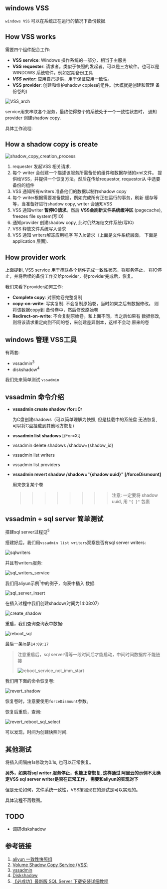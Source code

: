 ## windows VSS

`windows VSS` 可以在系统正在运行的情况下备份数据.

## How VSS works

需要四个组件配合工作:

* **VSS service**: Windows 操作系统的一部分，相当于主服务
* **VSS requester**: 请求者。类似于快照的发起者。可以是三方软件。也可以是
  WINDOWS 系统软件，例如定期备份工具
* **_VSS writer_**: 应用自己提供，用于保证应用一致性。
* **VSS provider**: 创建和维护shadow copies的组件。(大概就是创建和管理
  备份卷的)

![VSS_arch](pic/VSS_arch.png)

service用来串联各个服务，最终使得整个的系统处于一个一致性状态时，
通知provider 创建shadow copy.

具体工作流程:

## How a shadow copy is create

![shadow_copy_creation_process](pic/shadow_copy_creation_process.png)

1. requester 发起VSS 相关请求.
2. 每个 writer 会创建一个描述该服务所需备份的组件和数据存储的xml文件。
   提供给VSS，并提供一个恢复方法。然后在传给requestor, requestor从
   中选要备份的组件
3. VSS 通知所有writers 准备他们的数据以制作shadow copy
4. 每个 writer根据需要准备数据，例如完成所有正在运行的事务，刷新
   缓存等等，当准备好进行shadow copy, writer 会通知VSS
5. VSS 通知writer **暂停IO请求**。然后 **VSS会刷新文件系统缓冲区**
   (pagecache), freezes file system(写IO)
6. 通知provider 创建shadow copy, 此时仍然冻结文件系统(写IO)
7. VSS 释放文件系统写入请求
8. VSS 通知 writers解冻应用程序 写入io请求（上面是文件系统层面，
   下面是 application 层面). 

## How provider work

上面提到, VSS service 用于串联各个组件完成一致性状态，将服务停止，
将IO停止，并将后续的备份工作交给provider，待provider完成后，恢复。

我们来看下provider如何工作:

* **Complete copy**: 对原始卷完整复制
* **copy-on-write**: 写实复制. 不会复制原始卷，当时如果之后有数据修改。
  则将该数据copy到 备份卷中，然后修改原始卷
* **Redirect-on-write**: 不会复制原始卷。和上面不同，当之后如果有
  数据修改, 则将该请求重定向到不同的卷，来创建差异副本，这样不会动
  原来的卷

## windows 管理 VSS工具

有两套:
* vssadmin<sup>3</sup>
* diskshadow<sup>4</sup>

我们先来简单测试 `vssadmin`

## vssadmin 命令介绍
* **vssadmin create shadow /for=C:**

  为C盘创建shadows（可以简单理解为快照, 但是挂载中的系统盘
  无法恢复, 可以将C盘挂载到其他地方恢复)
* **vssadmin list shadows** [/For=X:]
* vssadmin delete shadows /shadow={shadow_id}
* vssadmin list writers
* vssadmin list providers

* **vssadmin revert shadow /shadow="{shadow uuid}" [/forceDismount]**

  用来恢复某个卷
  >>>>>>>> 注意: 一定要将 shadow uuid, 用 `"{ }"` 包裹


## vssadmin + sql server 简单测试

搭建sql server过程见<sup>5</sup>

搭建好后，我们用`vssadmin list writers`观察是否有sql server writers:

![sqlwriters](pic/sqlwriters.png)

并且有writers服务:

![sql_writers_service](pic/sql_writers_service.png)

我们用aliyun示例<sup>1</sup>中的例子，向表中插入
数据:

![sql_server_insert](pic/sql_server_insert.png)

在插入过程中我们创建shadow(时间为14:08:07)

![create_shadow](pic/create_shadow.png)

重启，我们查询查询表中数据:

![reboot_sql](pic/reboot_sql.png)

最后一条io是`14:09:17`

> 注意重启后，sql server得等一段时间后才能启动，中间时间数据库不能链接 
>
> ![reboot_service_not_imm_start](pic/reboot_service_not_imm_start.png)

我们用下面的命令恢复卷:

![revert_shadow](pic/revert_shadow.png)

恢复卷时，注意要使用`forceDismount`参数。

恢复后重启，查询:

![revert_reboot_sql_select](pic/revert_reboot_sql_select.png)

可以发现，时间为创建快照时间.

## 其他测试

将插入间隔由1s修改为0.1s, 也可以正常恢复。

**另外，如果将sql writer 服务停止，也能正常恢复, 这样通过
阿里云的示例不太确定VSS sql server writer是否在正常工作，
需要和aliyun的实现对下**

但是无论如何，文件系统一致性，VSS按照现在的测试是可以实现的。

具体流程不再截图。

## TODO

* 调研diskshadow

## 参考链接
1. [aliyun 一致性快照组](https://help.aliyun.com/zh/ecs/user-guide/snapshot-consistency-group-overview/?spm=5176.21213303.J_ZGek9Blx07Hclc3Ddt9dg.1.35d02f3dzVnCWQ&scm=20140722.S_help@@%E6%96%87%E6%A1%A3@@2841384._.ID_help@@%E6%96%87%E6%A1%A3@@2841384-RL_%E4%B8%80%E8%87%B4%E6%80%A7%E5%BF%AB%E7%85%A7-LOC_2024SPAllResult-OR_ser-PAR1_2150427a17604116337564634ef571-V_4-PAR3_o-RE_new5-P0_0-P1_0)
2. [Volume Shadow Copy Service (VSS)](https://learn.microsoft.com/en-us/windows-server/storage/file-server/volume-shadow-copy-service)
3. [vssadmin](https://learn.microsoft.com/en-us/windows-server/administration/windows-commands/vssadmin)
4. [Diskshadow](https://learn.microsoft.com/en-us/windows-server/administration/windows-commands/diskshadow)
5. [【必成功】最新版 SQL Server 下载安装详细教程](https://www.bilibili.com/video/BV1Si421U7PR/)


